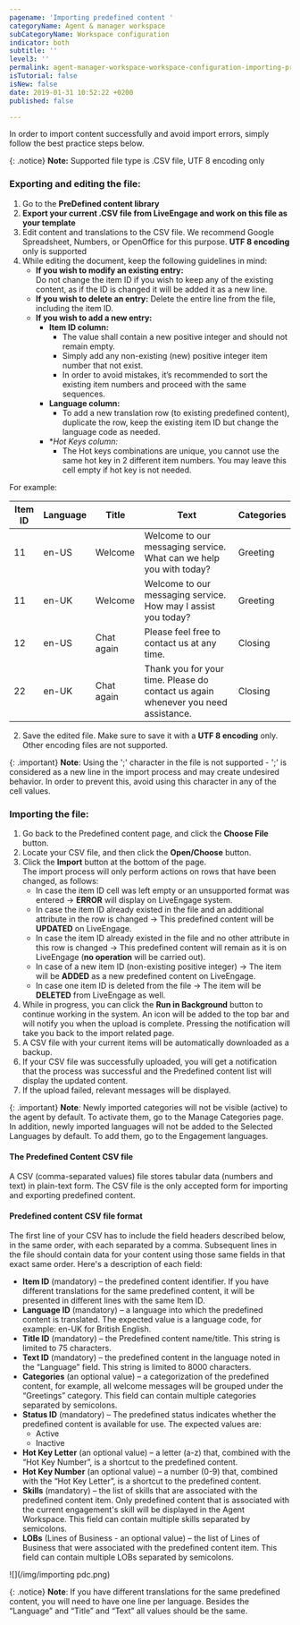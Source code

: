 ```yaml
---
pagename: 'Importing predefined content '
categoryName: Agent & manager workspace
subCategoryName: Workspace configuration
indicator: both
subtitle: ''
level3: ''
permalink: agent-manager-workspace-workspace-configuration-importing-predefined-content.html
isTutorial: false
isNew: false
date: 2019-01-31 10:52:22 +0200
published: false

---
```

In order to import content successfully and avoid import errors, simply follow the best practice steps below.

{: .notice}
**Note:** Supported file type is .CSV file, UTF 8 encoding only

### **Exporting and editing the file:**

1. Go to the **PreDefined content library**
2. **Export your current .CSV file from LiveEngage and work on this file      as your template**
3. Edit content and translations to the CSV file. We recommend Google Spreadsheet, Numbers, or OpenOffice for this purpose. **UTF 8 encoding** only is supported
4. While editing the document, keep the following guidelines in mind:
   * **If you wish to modify an existing entry:**  
     Do not change the item ID if you wish to keep any of the existing content, as if the ID is changed it will be added it as a new line.
   * **If you wish to delete an entry:** Delete the entire line from the file, including the item ID.
   * **If you wish to add a new entry:**
     * **Item ID column:**
       * The value shall contain a new positive integer and should not remain empty.
       * Simply add any non-existing (new) positive integer item number that not exist.
       * In order to avoid mistakes, it’s recommended to sort the existing item numbers and proceed with the same sequences.
     * **Language column:**
       * To add a new translation row (to existing predefined content), duplicate the row, keep the existing item ID but change the language code as needed.
     * **Hot Keys column:*  
    	* The Hot keys combinations are unique, you cannot use the same hot key in 2 different item numbers. You may leave this cell empty if hot key is not needed.

For example:


|    Item ID    |    Language    |    Title    |    Text    |    Categories    |
| --- | --- | --- | --- | --- |
|    11    |    en-US    |    Welcome    |    Welcome to our messaging service.    What can we help you with today?    |    Greeting    |
|    11    |    en-UK    |    Welcome    |    Welcome to our messaging service.    How may I assist you today?    |    Greeting    |
|    12    |    en-US    |    Chat again    |    Please feel free to contact us at any time.    |    Closing    |
|    22    |    en-UK    |    Chat again    |    Thank you for your time.    Please do contact us again whenever you need assistance.     |    Closing    |


2. Save the edited file. Make sure to save it with a **UTF 8 encoding** only. Other encoding files are not supported.

{: .important}
**Note**: Using the ';' character in the file is not supported - ';' is considered as a new line in the import process and may create undesired behavior. In order to prevent this, avoid using this character in any of the cell values.

### **Importing the file:**

1. Go back to the Predefined content page, and click the **Choose File**      button.
2. Locate your CSV file, and then click the **Open/Choose** button.
3. Click the **Import** button at the bottom of the page.  
   The import process will only perform actions on rows that have been      changed, as follows:
   * In case the item ID cell was left empty or an unsupported format was entered -> **ERROR** will display on LiveEngage system.
   * In case the item ID already existed in the file and an additional attribute in the row is changed -> This predefined content will be **UPDATED** on LiveEngage.
   * In case the item ID already existed in the file and no other attribute in this row is changed -> This predefined content will remain as it is on LiveEngage (**no operation** will be carried out).
   * In case of a new item ID (non-existing positive integer) -> The item will be **ADDED** as a new predefined content on LiveEngage.
   * In case one item ID is deleted from the file -> The item will be **DELETED** from LiveEngage as well.
4. While in progress, you can click the **Run in Background** button to continue working in the system. An icon will be added to the top bar and will notify you when the upload is complete. Pressing the notification will take you back to the import related page.
5. A CSV file with your current items will be automatically downloaded as a      backup.
6. If your CSV file was successfully uploaded, you will get a notification that      the process was successful and the Predefined content list will display      the updated content.
7. If the upload failed, relevant messages will be displayed.

{: .important}
**Note**_:_
Newly imported categories will not be visible (active) to the agent by default. To activate them, go to the Manage Categories page. In addition, newly imported languages will not be added to the Selected Languages by default. To add them, go to the Engagement languages.

#### **The Predefined Content CSV file**

A CSV (comma-separated values) file stores tabular data (numbers and text) in plain-text form. The CSV file is the only accepted form for importing and exporting predefined content.

#### **Predefined content CSV file format**

The first line of your CSV has to include the field headers described below, in the same order, with each separated by a comma. Subsequent lines in the file should contain data for your content using those same fields in that exact same order. Here's a description of each field:

* **Item ID** (mandatory) – the predefined content      identifier. If you have different translations for the same predefined      content, it will be presented in different lines with the same Item ID.
* **Language ID** (mandatory) – a language into which the      predefined content is translated. The expected value is a language code,      for example: en-UK for British English.
* **Title ID** (mandatory) – the Predefined content      name/title. This string is limited to 75 characters.
* **Text ID** (mandatory) – the predefined content in the      language noted in the “Language” field. This string is limited to 8000      characters.
* **Categories** (an optional value) – a categorization of the      predefined content, for example, all welcome messages will be grouped      under the “Greetings” category. This field can contain multiple categories      separated by semicolons.
* **Status ID** (mandatory) – The predefined status indicates      whether the predefined content is available for use. The expected values      are:
  * Active
  * Inactive
* **Hot Key Letter** (an optional value) – a letter (a-z) that, combined      with the “Hot Key Number”, is a shortcut to the predefined content.
* **Hot Key Number** (an optional value) – a number (0-9) that, combined      with the “Hot Key Letter”, is a shortcut to the predefined content.
* **Skills** (mandatory) – the list of skills that are associated      with the predefined content item. Only predefined content that is      associated with the current engagement's skill will be displayed in the      Agent Workspace. This field can contain multiple skills separated by semicolons.
* **LOBs** (Lines of Business - an      optional value) – the list of Lines of Business that were associated with the      predefined content item. This field can contain multiple LOBs separated by      semicolons.

![](/img/importing pdc.png)

{: .notice}
**Note**: If you have different translations for the same predefined content, you will need to have one line per language. Besides the “Language” and “Title” and “Text” all values should be the same.